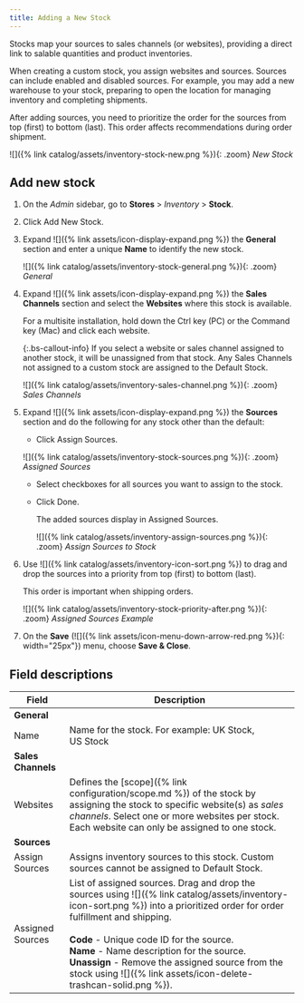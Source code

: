 ```yaml
---
title: Adding a New Stock
---
```


Stocks map your sources to sales channels (or websites), providing a direct link to salable quantities and product inventories.

When creating a custom stock, you assign websites and sources. Sources can include enabled and disabled sources. For example, you may add a new warehouse to your stock, preparing to open the location for managing inventory and completing shipments.

After adding sources, you need to prioritize the order for the sources from top (first) to bottom (last). This order affects recommendations during order shipment.

![]({% link catalog/assets/inventory-stock-new.png %}){: .zoom}
_New Stock_

## Add new stock

1. On the _Admin_ sidebar, go to **Stores** > _Inventory_ > **Stock**.

1. Click <span class="btn">Add New Stock</span>.

1. Expand ![]({% link assets/icon-display-expand.png %}) the **General** section and enter a unique **Name** to identify the new stock.

   ![]({% link catalog/assets/inventory-stock-general.png %}){: .zoom}
   _General_

1. Expand ![]({% link assets/icon-display-expand.png %}) the **Sales Channels** section and select the **Websites** where this stock is available.

   For a multisite installation, hold down the Ctrl key (PC) or the Command key (Mac) and click each website.

   {:.bs-callout-info}
   If you select a website or sales channel assigned to another stock, it will be unassigned from that stock. Any Sales Channels not assigned to a custom stock are assigned to the Default Stock.

   ![]({% link catalog/assets/inventory-sales-channel.png %}){: .zoom}
   _Sales Channels_

1. Expand ![]({% link assets/icon-display-expand.png %}) the **Sources** section and do the following for any stock other than the default:

    - Click <span class="btn">Assign Sources</span>.

    ![]({% link catalog/assets/inventory-stock-sources.png %}){: .zoom}
    _Assigned Sources_

    - Select checkboxes for all sources you want to assign to the stock.

    - Click <span class="btn">Done</span>.

      The added sources display in Assigned Sources.

      ![]({% link catalog/assets/inventory-assign-sources.png %}){: .zoom}
      _Assign Sources to Stock_

1. Use ![]({% link catalog/assets/inventory-icon-sort.png %}) to drag and drop the sources into a priority from top (first) to bottom (last).

   This order is important when shipping orders.

   ![]({% link catalog/assets/inventory-stock-priority-after.png %}){: .zoom}
   _Assigned Sources Example_

1. On the **Save** (![]({% link assets/icon-menu-down-arrow-red.png %}){: width="25px"}) menu, choose **Save & Close**.

## Field descriptions

|Field|Description|
|--|--|
|**General**| |
|Name|Name for the stock. For example: UK Stock, US Stock|
|**Sales Channels**| |
|Websites|Defines the [scope]({% link configuration/scope.md %}) of the stock by assigning the stock to specific website(s) as _sales channels_. Select one or more websites per stock. Each website can only be assigned to one stock.|
|**Sources**| |
|Assign Sources|Assigns inventory sources to this stock. Custom sources cannot be assigned to Default Stock.|
|Assigned Sources|List of assigned sources. Drag and drop the sources using ![]({% link catalog/assets/inventory-icon-sort.png %}) into a prioritized order for order fulfillment and shipping.<br/><br/>**Code** - Unique code ID for the source.<br/>**Name** - Name description for the source.<br/>**Unassign** - Remove the assigned source from the stock using ![]({% link assets/icon-delete-trashcan-solid.png %}).|
